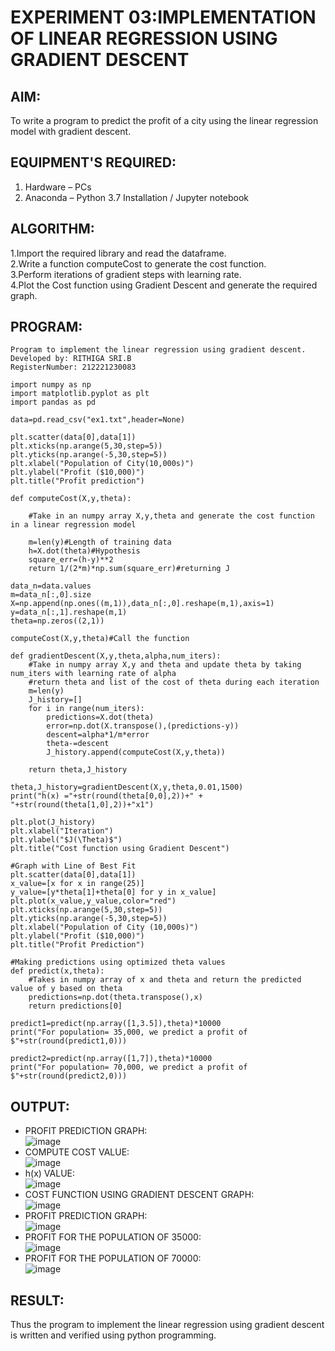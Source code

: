 # EXPERIMENT 03:IMPLEMENTATION OF LINEAR REGRESSION USING GRADIENT DESCENT
## AIM:  
To write a program to predict the profit of a city using the linear regression model with gradient descent.

## EQUIPMENT'S REQUIRED:
1. Hardware – PCs
2. Anaconda – Python 3.7 Installation / Jupyter notebook

## ALGORITHM:
1.Import the required library and read the dataframe.  
2.Write a function computeCost to generate the cost function.   
3.Perform iterations of gradient steps with learning rate.  
4.Plot the Cost function using Gradient Descent and generate the required graph.   

## PROGRAM:
```
Program to implement the linear regression using gradient descent.
Developed by: RITHIGA SRI.B 
RegisterNumber: 212221230083
```
```
import numpy as np
import matplotlib.pyplot as plt
import pandas as pd

data=pd.read_csv("ex1.txt",header=None)

plt.scatter(data[0],data[1])
plt.xticks(np.arange(5,30,step=5))
plt.yticks(np.arange(-5,30,step=5))
plt.xlabel("Population of City(10,000s)")
plt.ylabel("Profit ($10,000)")
plt.title("Profit prediction")

def computeCost(X,y,theta):
    
    #Take in an numpy array X,y,theta and generate the cost function in a linear regression model
    
    m=len(y)#Length of training data
    h=X.dot(theta)#Hypothesis
    square_err=(h-y)**2
    return 1/(2*m)*np.sum(square_err)#returning J

data_n=data.values
m=data_n[:,0].size
X=np.append(np.ones((m,1)),data_n[:,0].reshape(m,1),axis=1)
y=data_n[:,1].reshape(m,1)
theta=np.zeros((2,1))

computeCost(X,y,theta)#Call the function

def gradientDescent(X,y,theta,alpha,num_iters):
    #Take in numpy array X,y and theta and update theta by taking num_iters with learning rate of alpha
    #return theta and list of the cost of theta during each iteration
    m=len(y)
    J_history=[]
    for i in range(num_iters):
        predictions=X.dot(theta)
        error=np.dot(X.transpose(),(predictions-y))
        descent=alpha*1/m*error
        theta-=descent
        J_history.append(computeCost(X,y,theta))
        
    return theta,J_history

theta,J_history=gradientDescent(X,y,theta,0.01,1500)
print("h(x) ="+str(round(theta[0,0],2))+" + "+str(round(theta[1,0],2))+"x1")

plt.plot(J_history)
plt.xlabel("Iteration")
plt.ylabel("$J(\Theta)$")
plt.title("Cost function using Gradient Descent")

#Graph with Line of Best Fit
plt.scatter(data[0],data[1])
x_value=[x for x in range(25)]
y_value=[y*theta[1]+theta[0] for y in x_value]
plt.plot(x_value,y_value,color="red")
plt.xticks(np.arange(5,30,step=5))
plt.yticks(np.arange(-5,30,step=5))
plt.xlabel("Population of City (10,000s)")
plt.ylabel("Profit ($10,000)")
plt.title("Profit Prediction")

#Making predictions using optimized theta values
def predict(x,theta):
    #Takes in numpy array of x and theta and return the predicted value of y based on theta
    predictions=np.dot(theta.transpose(),x)
    return predictions[0]

predict1=predict(np.array([1,3.5]),theta)*10000
print("For population= 35,000, we predict a profit of $"+str(round(predict1,0)))

predict2=predict(np.array([1,7]),theta)*10000
print("For population= 70,000, we predict a profit of $"+str(round(predict2,0)))
```

## OUTPUT:
* PROFIT PREDICTION GRAPH:    
![image](https://user-images.githubusercontent.com/93427256/229015326-b253ed99-d2ff-4425-bc65-8f233a0eff4d.png)
* COMPUTE COST VALUE:    
![image](https://user-images.githubusercontent.com/93427256/229277310-253cd58e-eabe-43e1-878d-51b2f92037dd.png)
* h(x) VALUE:    
![image](https://user-images.githubusercontent.com/93427256/229277332-4bef71e3-2dac-4a5e-a92e-f198662437df.png)
* COST FUNCTION USING GRADIENT DESCENT GRAPH:  
![image](https://user-images.githubusercontent.com/93427256/229015762-3a2d8945-a9cf-4fec-91a1-6954ddf4e21d.png)
* PROFIT PREDICTION GRAPH:    
![image](https://user-images.githubusercontent.com/93427256/229015846-df92a4dd-ed5f-4d03-b771-96081fbca504.png)
* PROFIT FOR THE POPULATION OF 35000:    
![image](https://user-images.githubusercontent.com/93427256/229277363-d7c1212c-b3d2-4f48-a31f-829f0b439420.png)
* PROFIT FOR THE POPULATION OF 70000:    
![image](https://user-images.githubusercontent.com/93427256/229277389-11ec99dc-b06a-4e31-8b27-4396e819e21e.png)

## RESULT:
Thus the program to implement the linear regression using gradient descent is written and verified using python programming.

